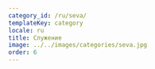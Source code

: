 ```yaml
---
category_id: /ru/seva/
templateKey: category
locale: ru
title: Служение
image: ../../images/categories/seva.jpg
order: 6
---
```

